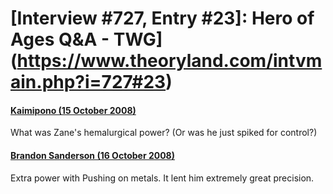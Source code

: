 # [Interview #727, Entry #23]: Hero of Ages Q&A - TWG](https://www.theoryland.com/intvmain.php?i=727#23)

#### [Kaimipono (15 October 2008)](http://twg.17thshard.com/index.php?topic=6655.msg129133#msg129133)

What was Zane's hemalurgical power? (Or was he just spiked for control?)

#### [Brandon Sanderson (16 October 2008)](http://twg.17thshard.com/index.php?topic=6655.msg129161#msg129161)

Extra power with Pushing on metals. It lent him extremely great precision.

